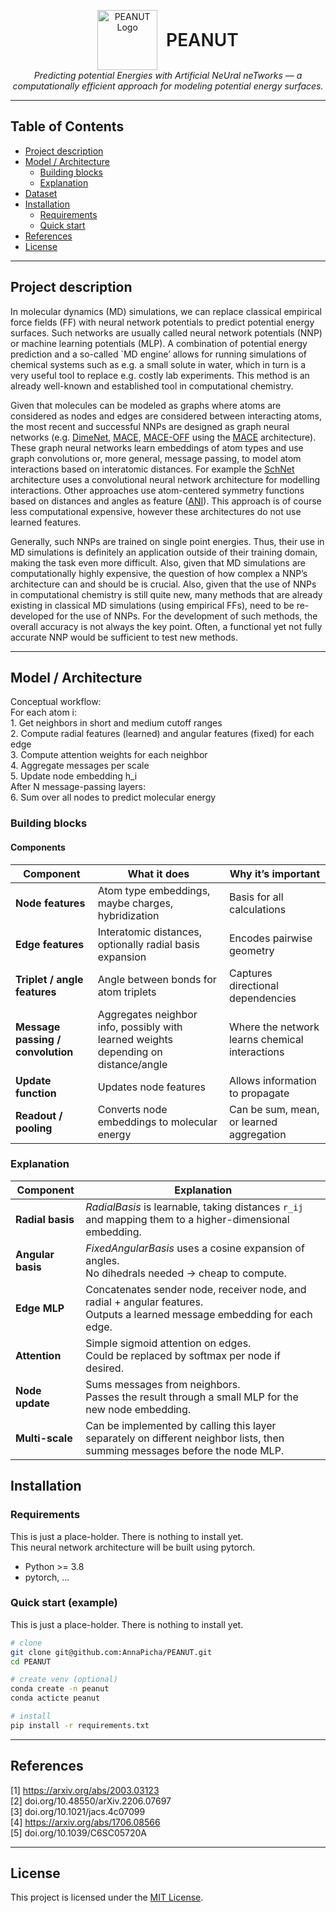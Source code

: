 <!--
  README skeleton for PEANUT project
  Replace placeholders (UPPERCASE) and remove comments when you fill them.
-->

<p align="center">
  <img src="https://github.com/user-attachments/assets/df36443e-af81-4ff5-acbb-35521bc64a5f" alt="PEANUT Logo" width="96" height="96" style="vertical-align:middle; margin-right:10px;">
  <span style="font-size:28px; font-weight:600; vertical-align:middle;">PEANUT</span><br>
  <em>Predicting potential Energies with Artificial NeUral neTworks — a computationally efficient approach for modeling potential energy surfaces.</em>
</p>

---

## Table of Contents
- [Project description](#Project-description)
- [Model / Architecture](#model--architecture)
  - [Building blocks](#building-blocks)
  - [Explanation](#explanation)
- [Dataset](#dataset)
- [Installation](#installation)
  - [Requirements](#requirements)
  - [Quick start](#quick-start)
- [References](#references)
- [License](#license)

---

## Project description
<!-- Brief project summary: what it does, why it exists, what problem it solves. -->
In molecular dynamics (MD) simulations, we can replace classical empirical force fields (FF) with neural network potentials to predict potential energy surfaces. Such networks are usually called neural network potentials (NNP) or machine learning potentials (MLP). A combination of potential energy prediction and a so-called `MD engine’ allows for running simulations of chemical systems such as e.g. a small solute in water, which in turn is a very useful tool to replace e.g. costly lab experiments. This method is an already well-known and established tool in computational chemistry.

Given that molecules can be modeled as graphs where atoms are considered as nodes and edges are considered between interacting atoms, the most recent and successful NNPs are designed as graph neural networks (e.g. [DimeNet](https://arxiv.org/abs/2003.03123), [MACE](https://arxiv.org/abs/2206.07697), [MACE-OFF](https://doi.org/10.1021/jacs.4c07099) using the [MACE](https://arxiv.org/abs/2206.07697) architecture). These graph neural networks learn embeddings of atom types and use graph convolutions or, more general, message passing, to model atom interactions based on interatomic distances. For example the [SchNet](https://arxiv.org/abs/1706.08566) architecture uses a convolutional neural network architecture for modelling interactions. Other approaches use atom-centered symmetry functions based on distances and angles as feature ([ANI](doi.org/10.1039/C6SC05720A)). This approach is of course less computational expensive, however these architectures do not use learned features.

Generally, such NNPs are trained on single point energies. Thus, their use in MD simulations is definitely an application outside of their training domain, making the task even more difficult. Also, given that MD simulations are computationally highly expensive, the question of how complex a NNP’s architecture can and should be is crucial. Also, given that the use of NNPs in computational chemistry is still quite new, many methods that are already existing in classical MD simulations (using empirical FFs), need to be re-developed for the use of NNPs. For the development of such methods, the overall accuracy is not always the key point. Often, a functional yet not fully accurate NNP would be sufficient to test new methods.

---

## Model / Architecture
<!-- Bullet-list of main capabilities -->
Conceptual workflow:  
For each atom i:  
    1. Get neighbors in short and medium cutoff ranges  
    2. Compute radial features (learned) and angular features (fixed) for each edge  
    3. Compute attention weights for each neighbor  
    4. Aggregate messages per scale  
    5. Update node embedding h_i  
After N message-passing layers:  
    6. Sum over all nodes to predict molecular energy  

### Building blocks
#### Components
| **Component**              | **What it does**                                                                                       | **Why it’s important**                               |
|-----------------------------|--------------------------------------------------------------------------------------------------------|-------------------------------------------------------|
| **Node features**           | Atom type embeddings, maybe charges, hybridization                                                    | Basis for all calculations                            |
| **Edge features**           | Interatomic distances, optionally radial basis expansion                                              | Encodes pairwise geometry                             |
| **Triplet / angle features**| Angle between bonds for atom triplets                                                                 | Captures directional dependencies                     |
| **Message passing / convolution** | Aggregates neighbor info, possibly with learned weights depending on distance/angle             | Where the network learns chemical interactions        |
| **Update function**         | Updates node features                                                                                 | Allows information to propagate                       |
| **Readout / pooling**       | Converts node embeddings to molecular energy                                                          | Can be sum, mean, or learned aggregation              |

### Explanation

| **Component** | **Explanation** |
|----------------|-----------------|
| **Radial basis** | *RadialBasis* is learnable, taking distances `r_ij` and mapping them to a higher-dimensional embedding. |
| **Angular basis** | *FixedAngularBasis* uses a cosine expansion of angles.<br>No dihedrals needed → cheap to compute. |
| **Edge MLP** | Concatenates sender node, receiver node, and radial + angular features.<br>Outputs a learned message embedding for each edge. |
| **Attention** | Simple sigmoid attention on edges.<br>Could be replaced by softmax per node if desired. |
| **Node update** | Sums messages from neighbors.<br>Passes the result through a small MLP for the new node embedding. |
| **Multi-scale** | Can be implemented by calling this layer separately on different neighbor lists, then summing messages before the node MLP. |


## Installation
<!-- Minimal instructions to get started locally. -->
### Requirements
This is just a place-holder. There is nothing to install yet.  
This neural network architecture will be built using pytorch.
- Python >= 3.8
- pytorch, ...

### Quick start (example)
This is just a place-holder. There is nothing to install yet.

```bash
# clone
git clone git@github.com:AnnaPicha/PEANUT.git
cd PEANUT

# create venv (optional)
conda create -n peanut
conda acticte peanut 

# install
pip install -r requirements.txt
```
---

## References
[1] https://arxiv.org/abs/2003.03123  
[2] doi.org/10.48550/arXiv.2206.07697  
[3] doi.org/10.1021/jacs.4c07099  
[4] https://arxiv.org/abs/1706.08566  
[5] doi.org/10.1039/C6SC05720A  

---

## License
This project is licensed under the [MIT License](LICENSE).